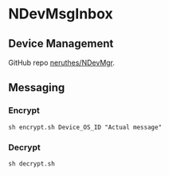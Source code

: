 # NDevMsgInbox

## Device Management

GitHub repo [neruthes/NDevMgr](https://github.com/neruthes/NDevMgr).

## Messaging

### Encrypt

```
sh encrypt.sh Device_OS_ID "Actual message"
```

### Decrypt

```
sh decrypt.sh
```
